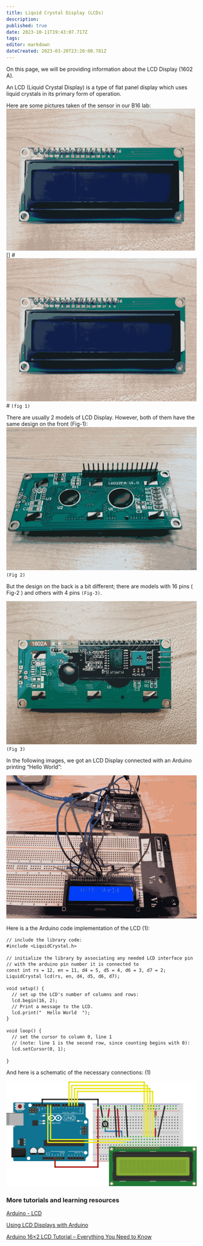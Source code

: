 ```yaml
---
title: Liquid Crystal Display (LCDs)
description: 
published: true
date: 2023-10-11T19:43:07.717Z
tags: 
editor: markdown
dateCreated: 2023-03-20T23:20:00.781Z
---
```


On this page, we will be providing information about the LCD Display (1602 A).

An LCD (Liquid Crystal Display) is a type of flat panel display which uses liquid crystals in its primary form of operation.

Here are some pictures taken of the sensor in our B16 lab:
<img src="/lcd_photos/lcd_front.png" alt="drawing" width="500"/>
[] #![lcd_front.png](/lcd_photos/lcd_front.png)# `(fig 1)`

There are usually 2 models of LCD Display. However, both of them have the same design on the front (Fig-1):
![lcd_back_(1).png](/lcd_photos/lcd_back_(1).png)
         `(Fig 2)`

But the design on the back is a bit different; there are models with 16 pins ( Fig-2 ) and others with 4 pins `(Fig-3)`.

![lcd_back_(2).png](/lcd_photos/lcd_back_(2).png)`(Fig 3)`

In the following images, we got an LCD Display connected with an Arduino printing “Hello World”:

![breadboard.png](/lcd_photos/breadboard.png)

Here is a the Arduino code implementation of the LCD  (1):

```
// include the library code:
#include <LiquidCrystal.h>

// initialize the library by associating any needed LCD interface pin
// with the arduino pin number it is connected to
const int rs = 12, en = 11, d4 = 5, d5 = 4, d6 = 3, d7 = 2;
LiquidCrystal lcd(rs, en, d4, d5, d6, d7);

void setup() {
  // set up the LCD's number of columns and rows:
  lcd.begin(16, 2);
  // Print a message to the LCD.
  lcd.print("  Hello World  ");
}

void loop() {
  // set the cursor to column 0, line 1
  // (note: line 1 is the second row, since counting begins with 0):
  lcd.setCursor(0, 1);
  
}
```

And here is a schematic of the necessary connections: (1)

![schematic.png](/lcd_photos/schematic.png)


### More tutorials and learning resources
[Arduino - LCD](https://arduinogetstarted.com/tutorials/arduino-lcd)

[Using LCD Displays with Arduino](https://www.youtube.com/watch?v=wEbGhYjn4QI)

[Arduino 16×2 LCD Tutorial – Everything You Need to Know](https://howtomechatronics.com/tutorials/arduino/lcd-tutorial/)
